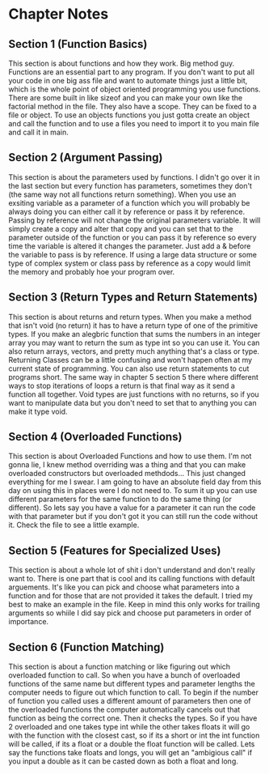 # Chapter Notes

## Section 1 (Function Basics)

This section is about functions and how they work. Big method guy. Functions are an essential part to any program. If you don't want to put all your code in one big ass file and want to automate things just a little bit, which is the whole point of object oriented programming you use functions. There are some built in like sizeof and you can make your own like the factorial method in the file. They also have a scope. They can be fixed to a file or object. To use an objects functions you just gotta create an object and call the function and to use a files you need to import it to you main file and call it in main.

## Section 2 (Argument Passing)

This section is about the parameters used by functions. I didn't go over it in the last section but every function has parameters, sometimes they don't (the same way not all functions return something). When you use an exsiting variable as a parameter of a function which you will probably be always doing you can either call it by reference or pass it by reference. Passing by reference will not change the original parameters variable. It will simply create a copy and alter that copy and you can set that to the parameter outside of the function or you can pass it by reference so every time the variable is altered it changes the parameter. Just add a & before the variable to pass is by reference. If using a large data structure or some type of complex system or class pass by reference as a copy would limit the memory and probably hoe your program over.

## Section 3 (Return Types and Return Statements)

This section is about returns and return types. When you make a method that isn't void (no return) it has to have a return type of one of the primitive types. If you make an alegbric function that sums the numbers in an integer array you may want to return the sum as type int so you can use it. You can also return arrays, vectors, and pretty much anything that's a class or type. Returning Classes can be a little confusing and won't happen often at my current state of programming. You can also use return statements to cut programs short. The same way in chapter 5 section 5 there where different ways to stop iterations of loops a return is that final way as it send a function all together. Void types are just functions with no returns, so if you want to manipulate data but you don't need to set that to anything you can make it type void.

## Section 4 (Overloaded Functions)

This section is about Overloaded Functions and how to use them. I'm not gonna lie, I knew method overriding was a thing and that you can make overloaded constructors but overloaded methdods... This just changed everything for me I swear. I am going to have an absolute field day from this day on using this in places were I do not need to. To sum it up you can use different parameters for the same function to do the same thing (or different). So lets say you have a value for a parameter it can run the code with that parameter but if you don't got it you can still run the code without it. Check the file to see a little example.

## Section 5 (Features for Specialized Uses)

This section is about a whole lot of shit i don't understand and don't really want to. There is one part that is cool and its calling functions with default arguements. It's like you can pick and choose what parameters into a function and for those that are not provided it takes the default. I tried my best to make an example in the file. Keep in mind this only works for trailing arguments so whiile I did say pick and choose put parameters in order of importance.

## Section 6 (Function Matching)

This section is about a function matching or like figuring out which overloaded function to call. So when you have a bunch of overloaded functions of the same name but different types and parameter lengths the computer needs to figure out which function to call. To begin if the number of function you called uses a different amount of parameters then one of the overloaded functions the computer automatically cancels out that function as being the correct one. Then it checks the types. So if you have 2 overloaded and one takes type int while the other takes floats it will go with the function with the closest cast, so if its a short or int the int function will be called, if its a float or a double the float function will be called. Lets say the functions take floats and longs, you will get an "ambigious call" if you input a double as it can be casted down as both a float and long.
